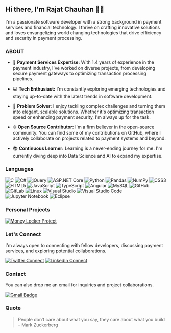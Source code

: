 ## Hi there, I'm Rajat Chauhan 👨‍💻

I'm a passionate software developer with a strong background in payment services and financial technology. I thrive on crafting innovative solutions and loves envangelizing world changing technologies that drive efficiency and security in payment processing.

### ABOUT

<!--🌟 **Here's what I bring to the table:**-->

- 💼 **Payment Services Expertise:** With 1.4 years of experience in the payment industry, I've worked on diverse projects, from developing secure payment gateways to optimizing transaction processing pipelines.

- 💻 **Tech Enthusiast:** I'm constantly exploring emerging technologies and staying up-to-date with the latest trends in software development.

- 🚀 **Problem Solver:** I enjoy tackling complex challenges and turning them into elegant, scalable solutions. Whether it's optimizing transaction speed or enhancing payment security, I'm always up for the task.

- 🌐 **Open Source Contributor:** I'm a firm believer in the open-source community. You can find some of my contributions on GitHub, where I actively collaborate on projects related to payment systems and beyond.

- 📚 **Continuous Learner:** Learning is a never-ending journey for me. I'm currently diving deep into Data Science and AI to expand my expertise.

### Languages

![C](https://img.shields.io/badge/-C-000?&logo=C)
![C#](https://img.shields.io/badge/-C%23-000?logo=c-sharp)
![jQuery](https://img.shields.io/badge/-jQuery-000?&logo=jQuery)
![ASP.NET Core](https://img.shields.io/badge/-ASP.NET%20Core-000?logo=dotnetcore)
![Python](https://img.shields.io/badge/-Python-000?&logo=Python)
![Pandas](https://img.shields.io/badge/-Pandas-000?&logo=Pandas)
![NumPy](https://img.shields.io/badge/-NumPy-000?&logo=NumPy)
![CSS3](https://img.shields.io/badge/-CSS3-000?&logo=CSS3)
![HTML5](https://img.shields.io/badge/-HTML5-000?&logo=HTML5)
![JavaScript](https://img.shields.io/badge/-JavaScript-000?&logo=JavaScript)
![TypeScript](https://img.shields.io/badge/-TypeScript-000?&logo=TypeScript)
![Angular](https://img.shields.io/badge/-Angular-000?logo=Angular)
![MySQL](https://img.shields.io/badge/-MySQL-000?&logo=MySQL)
![GitHub](https://img.shields.io/badge/-GitHub-000?&logo=GitHub)
![GitLab](https://img.shields.io/badge/-GitLab-000?&logo=GitLab)
![Linux](https://img.shields.io/badge/-Linux-000?&logo=Linux)
![Visual Studio](https://img.shields.io/badge/-Visual%20Studio-000?&logo=visual-studio)
![Visual Studio Code](https://img.shields.io/badge/-Visual%20Studio%20Code-000?&logo=visual-studio-code)
![Jupyter Notebook](https://img.shields.io/badge/-jupyter-000?&logo=jupyter)
![Eclipse](https://img.shields.io/badge/-Eclipse-000?&logo=Eclipse)


### Personal Projects

[![Money Locker Project](https://img.shields.io/badge/-📝%20MoneyLocker-000)](https://github.com/rAJt-11/Money-Locker-Project)

### Let's Connect

I'm always open to connecting with fellow developers, discussing payment services, and exploring potential collaborations.

<!-- [![Twitter](https://img.shields.io/twitter/url/https/twitter.com/rAJt_11.svg?style=social&label=Follow%20%40rAJt_11)](https://twitter.com/rAJt_11) --> 
[![Twitter Connect](https://img.shields.io/badge/Twitter-Connect-blue?style=social&logo=twitter&label=Twitter)](https://twitter.com/rAJt_11)
[![LinkedIn Connect](https://img.shields.io/badge/LinkedIn-Connect-blue?style=social&logo=linkedin&label=LinkedIn)](https://www.linkedin.com/in/rajat-chauhan-85b193179)

### Contact 

You can also drop me an email for inquiries and  project collaborations.

[![Gmail Badge](https://img.shields.io/badge/-dreamerrajat11@gmail.com-FF0000?style=flat-square&logo=Gmail&logoColor=white&link=mailto:dreamerrajat11@gmail.com)](mailto:dreamerrajat11@gmail.com)


### Quote

> People don’t care about what you say, they care about what you build – Mark Zuckerberg

